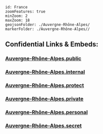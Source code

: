 
```leaflet
id: France
zoomFeatures: true 
minZoom: 2 
maxZoom: 18
geojsonFolder: ./Auvergne-Rhône-Alpes/
markerFolder: ./Auvergne-Rhône-Alpes//
```



## Confidential Links & Embeds: 

### [Auvergne-Rhône-Alpes.public](/_public/\Earth\Continent\Europe\Europe~West\France\regions~FranceAuvergne-Rhône-Alpes.public.md) 

### [Auvergne-Rhône-Alpes.internal](/_internal/\Earth\Continent\Europe\Europe~West\France\regions~FranceAuvergne-Rhône-Alpes.internal.md) 

### [Auvergne-Rhône-Alpes.protect](/_protect/\Earth\Continent\Europe\Europe~West\France\regions~FranceAuvergne-Rhône-Alpes.protect.md) 

### [Auvergne-Rhône-Alpes.private](/_private/\Earth\Continent\Europe\Europe~West\France\regions~FranceAuvergne-Rhône-Alpes.private.md) 

### [Auvergne-Rhône-Alpes.personal](/_personal/\Earth\Continent\Europe\Europe~West\France\regions~FranceAuvergne-Rhône-Alpes.personal.md) 

### [Auvergne-Rhône-Alpes.secret](/_secret/\Earth\Continent\Europe\Europe~West\France\regions~FranceAuvergne-Rhône-Alpes.secret.md)

